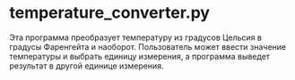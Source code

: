 # temperature_converter.py

Эта программа преобразует температуру из градусов Цельсия в градусы Фаренгейта и наоборот. Пользователь может ввести значение температуры и выбрать единицу измерения, а программа выведет результат в другой единице измерения.
